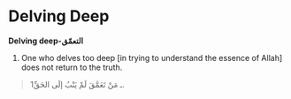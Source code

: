 Delving Deep
============

**Delving deep-التعمّق**

1. One who delves too deep [in trying to understand the essence of
Allah] does not return to the truth.

> 1ـ مَنْ تَعَمَّقَ لَمْ يَنْبُ إلَى الحَقِّ.


